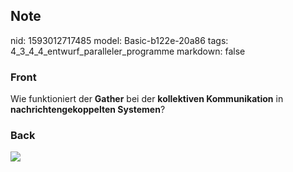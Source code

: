 ## Note
nid: 1593012717485
model: Basic-b122e-20a86
tags: 4_3_4_4_entwurf_paralleler_programme
markdown: false

### Front
Wie funktioniert der <b>Gather</b> bei der <b>kollektiven
Kommunikation</b> in <b>nachrichtengekoppelten Systemen</b>?

### Back
<img src="paste-3938a83b047f7aaa4943c821bef2f96c46133e66.jpg">

